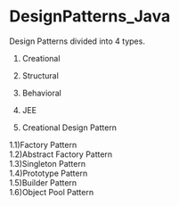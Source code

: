 # DesignPatterns_Java

Design Patterns divided into 4 types.
1) Creational 
2) Structural 
3) Behavioral
4) JEE

01) Creational Design Pattern

1.1)Factory Pattern <br> 
1.2)Abstract Factory Pattern <br> 
1.3)Singleton Pattern <br> 
1.4)Prototype Pattern <br> 
1.5)Builder Pattern <br> 
1.6)Object Pool Pattern <br> 
